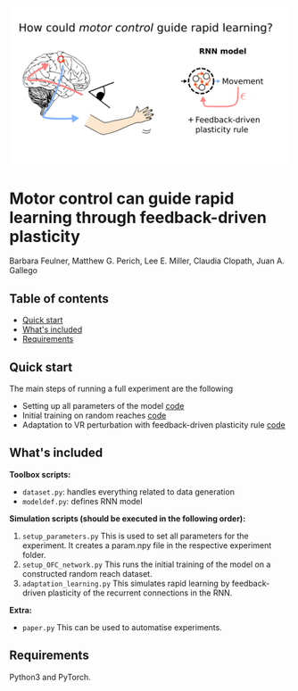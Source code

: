 <p align="center">
    <img src="logo.png" alt="Logo" width=1875>

  <h1 align="left">Motor control can guide rapid learning through feedback-driven plasticity</h1>

Barbara Feulner, Matthew G. Perich, Lee E. Miller, Claudia Clopath, Juan A. Gallego




## Table of contents

- [Quick start](#quick-start)
- [What's included](#whats-included)
- [Requirements](#requirements)


## Quick start

The main steps of running a full experiment are the following

- Setting up all parameters of the model [code](setup_parameters.py)
- Initial training on random reaches [code](setup_OFC_network.py)
- Adaptation to VR perturbation with feedback-driven plasticity rule [code](adaptation_learning.py)

## What's included

**Toolbox scripts:**

- `dataset.py`: handles everything related to data generation
- `modeldef.py`: defines RNN model 

**Simulation scripts (should be executed in the following order):**

1. `setup_parameters.py` This is used to set all parameters for the experiment. It creates a param.npy file in the respective experiment folder. 
2. `setup_OFC_network.py` This runs the initial training of the model on a constructed random reach dataset.
3. `adaptation_learning.py` This simulates rapid learning by feedback-driven plasticity of the recurrent connections in the RNN.

**Extra:**

* `paper.py` This can be used to automatise experiments.

## Requirements

Python3 and PyTorch.

